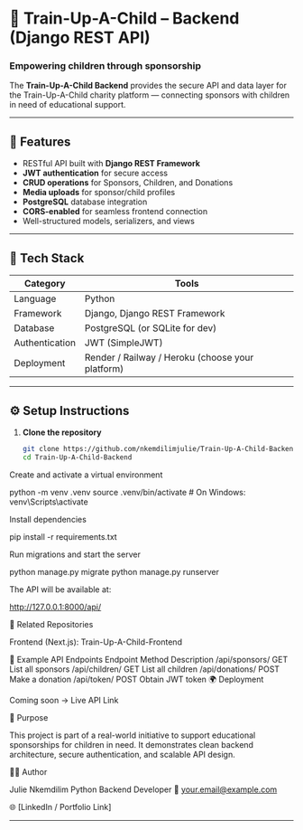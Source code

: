 
# 🧒 Train-Up-A-Child – Backend (Django REST API)

### Empowering children through sponsorship

The **Train-Up-A-Child Backend** provides the secure API and data layer for the Train-Up-A-Child charity platform — connecting sponsors with children in need of educational support.

---

## 🚀 Features
- RESTful API built with **Django REST Framework**
- **JWT authentication** for secure access
- **CRUD operations** for Sponsors, Children, and Donations
- **Media uploads** for sponsor/child profiles
- **PostgreSQL** database integration
- **CORS-enabled** for seamless frontend connection
- Well-structured models, serializers, and views

---

## 🧠 Tech Stack
| Category | Tools |
|-----------|-------|
| Language | Python |
| Framework | Django, Django REST Framework |
| Database | PostgreSQL (or SQLite for dev) |
| Authentication | JWT (SimpleJWT) |
| Deployment | Render / Railway / Heroku (choose your platform) |

---

## ⚙️ Setup Instructions
1. **Clone the repository**
   ```bash
   git clone https://github.com/nkemdilimjulie/Train-Up-A-Child-Backend.git
   cd Train-Up-A-Child-Backend


Create and activate a virtual environment

python -m venv .venv
source .venv/bin/activate   # On Windows: venv\Scripts\activate


Install dependencies

pip install -r requirements.txt


Run migrations and start the server

python manage.py migrate
python manage.py runserver


The API will be available at:

http://127.0.0.1:8000/api/

🔗 Related Repositories

Frontend (Next.js): Train-Up-A-Child-Frontend

🧪 Example API Endpoints
Endpoint	Method	Description
/api/sponsors/	GET	List all sponsors
/api/children/	GET	List all children
/api/donations/	POST	Make a donation
/api/token/	POST	Obtain JWT token
🌍 Deployment

Coming soon → Live API Link

💖 Purpose

This project is part of a real-world initiative to support educational sponsorships for children in need.
It demonstrates clean backend architecture, secure authentication, and scalable API design.

👩‍💻 Author

Julie Nkemdilim
Python Backend Developer
📧 your.email@example.com

🌐 [LinkedIn / Portfolio Link]


---
